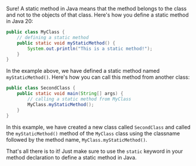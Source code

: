 Sure! A static method in Java means that the method belongs to the class and not to the objects of that class. Here's how you define a static method in Java 20:

```java
public class MyClass {
    // defining a static method
    public static void myStaticMethod() {
        System.out.println("This is a static method!");
    }
}
```

In the example above, we have defined a static method named `myStaticMethod()`. Here's how you can call this method from another class:

```java
public class SecondClass {
    public static void main(String[] args) {
        // calling a static method from MyClass
        MyClass.myStaticMethod();
    }
}
```

In this example, we have created a new class called `SecondClass` and called the `myStaticMethod()` method of the `MyClass` class using the classname followed by the method name, `MyClass.myStaticMethod()`.

That's all there is to it! Just make sure to use the `static` keyword in your method declaration to define a static method in Java.
